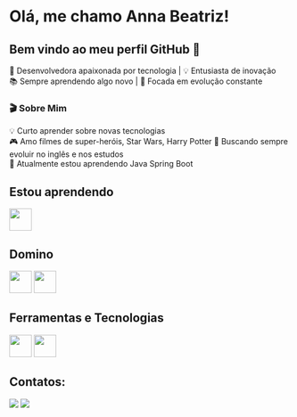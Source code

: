 # Olá, me chamo Anna Beatriz! 
## Bem vindo ao meu perfil GitHub 👋

🚀 Desenvolvedora apaixonada por tecnologia | 💡 Entusiasta de inovação  
📚 Sempre aprendendo algo novo | 🎯 Focada em evolução constante  

### 🎬 Sobre Mim 

💡 Curto aprender sobre novas tecnologias  
🎮 Amo filmes de super-heróis, Star Wars, Harry Potter 
📖 Buscando sempre evoluir no inglês e nos estudos  
🌱 Atualmente estou aprendendo Java Spring Boot

## Estou aprendendo

<img loading="lazy" src="https://cdn.jsdelivr.net/gh/devicons/devicon/icons/java/java-original.svg" width="40" height="40"/>  

## Domino

<img src="https://cdn.jsdelivr.net/gh/devicons/devicon@latest/icons/html5/html5-original-wordmark.svg" width="40" height="40"/> <img src="https://cdn.jsdelivr.net/gh/devicons/devicon@latest/icons/css3/css3-original-wordmark.svg" width="40" height="40"/>

## Ferramentas e Tecnologias

<img loading="lazy" src="https://cdn.jsdelivr.net/gh/devicons/devicon/icons/git/git-original.svg" width="40" height="40"/> <img src="https://cdn.jsdelivr.net/gh/devicons/devicon@latest/icons/vscode/vscode-original.svg" width="40" height="40" />
          
## Contatos:

<div>
<a href = "anbefert@gmail.com"><img loading="lazy" src="https://img.shields.io/badge/Gmail-D14836?style=for-the-badge&logo=gmail&logoColor=white" target="_blank"></a>
<a href="[https://www.linkedin.com/in/anna-beatriz-tavares-9683351a2/]" target="_blank"><img loading="lazy" src="https://img.shields.io/badge/-LinkedIn-%230077B5?style=for-the-badge&logo=linkedin&logoColor=white" target="_blank"></a>   
</div>

